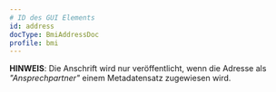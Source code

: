 ```yaml
---
# ID des GUI Elements
id: address
docType: BmiAddressDoc
profile: bmi
---
```


**HINWEIS**: Die Anschrift wird nur veröffentlicht, wenn die Adresse als *"Ansprechpartner"* einem Metadatensatz zugewiesen wird.
